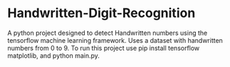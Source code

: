 # Handwritten-Digit-Recognition
A python project designed to detect Handwritten numbers using the tensorflow machine learning framework. Uses a dataset with handwritten numbers from 0 to 9.  To run this project use pip install tensorflow matplotlib, and python main.py.
